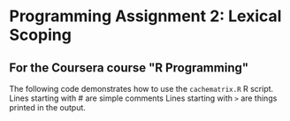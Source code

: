 # Programming Assignment 2: Lexical Scoping

## For the Coursera course "R Programming"

The following code demonstrates how to use the `cachematrix.R` R script.
Lines starting with \# are simple comments
Lines starting with `>` are things printed in the output.
